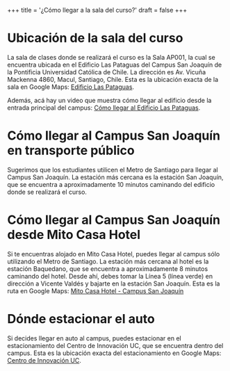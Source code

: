 +++
title = '¿Cómo llegar a la sala del curso?'
draft = false
+++

# Ubicación de la sala del curso

La sala de clases donde se realizará el curso es la Sala AP001, la cual se encuentra ubicada en el Edificio Las Pataguas del Campus San Joaquín de la Pontificia Universidad Católica de Chile. La dirección es Av. Vicuña Mackenna 4860, Macul, Santiago, Chile. Esta es la ubicación exacta de la sala en Google Maps: [Edificio Las Pataguas](https://maps.app.goo.gl/1TnssZav1GLPBXnY7).

Además, acá hay un video que muestra cómo llegar al edificio desde la entrada principal del campus: [Cómo llegar al Edificio Las Pataguas](https://drive.google.com/file/d/1BWJpz04mJ2OL_Nh32DnTBHyikhjOz423/view?usp=sharing).

# Cómo llegar al Campus San Joaquín en transporte público

Sugerimos que los estudiantes utilicen el Metro de Santiago para llegar al Campus San Joaquín. La estación más cercana es la estación San Joaquín, que se encuentra a aproximadamente 10 minutos caminando del edificio donde se realizará el curso.

# Cómo llegar al Campus San Joaquín desde Mito Casa Hotel

Si te encuentras alojado en Mito Casa Hotel, puedes llegar al campus sólo utilizando el Metro de Santiago. La estación más cercana al hotel es la estación Baquedano, que se encuentra a aproximadamente 8 minutos caminando del hotel. Desde ahí, debes tomar la Línea 5 (línea verde) en dirección a Vicente Valdés y bajarte en la estación San Joaquín. Esta es la ruta en Google Maps: [Mito Casa Hotel - Campus San Joaquín](https://maps.app.goo.gl/S41nvooaXDsyzYkf6)

# Dónde estacionar el auto

Si decides llegar en auto al campus, puedes estacionar en el estacionamiento del Centro de Innovación UC, que se encuentra dentro del campus. Esta es la ubicación exacta del estacionamiento en Google Maps: [Centro de Innovación UC](https://maps.app.goo.gl/iMaUpUTvwZvFxKSY6).